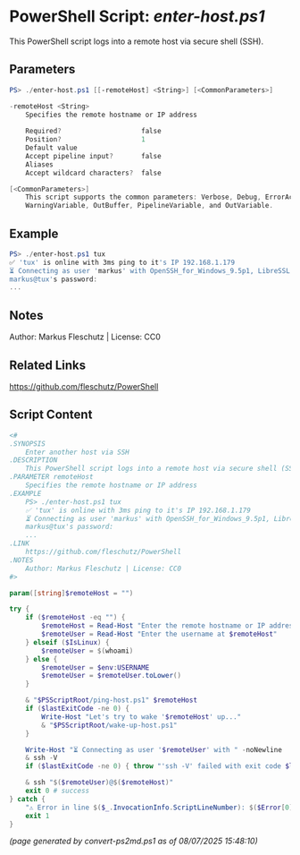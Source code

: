 PowerShell Script: *enter-host.ps1*
===================================

This PowerShell script logs into a remote host via secure shell (SSH).

Parameters
----------
```powershell
PS> ./enter-host.ps1 [[-remoteHost] <String>] [<CommonParameters>]

-remoteHost <String>
    Specifies the remote hostname or IP address
    
    Required?                    false
    Position?                    1
    Default value                
    Accept pipeline input?       false
    Aliases                      
    Accept wildcard characters?  false

[<CommonParameters>]
    This script supports the common parameters: Verbose, Debug, ErrorAction, ErrorVariable, WarningAction, 
    WarningVariable, OutBuffer, PipelineVariable, and OutVariable.
```

Example
-------
```powershell
PS> ./enter-host.ps1 tux
✅ 'tux' is online with 3ms ping to it's IP 192.168.1.179
⏳ Connecting as user 'markus' with OpenSSH_for_Windows_9.5p1, LibreSSL 3.8.2
markus@tux's password:
...

```

Notes
-----
Author: Markus Fleschutz | License: CC0

Related Links
-------------
https://github.com/fleschutz/PowerShell

Script Content
--------------
```powershell
<#
.SYNOPSIS
	Enter another host via SSH
.DESCRIPTION
	This PowerShell script logs into a remote host via secure shell (SSH).
.PARAMETER remoteHost
	Specifies the remote hostname or IP address
.EXAMPLE
	PS> ./enter-host.ps1 tux
	✅ 'tux' is online with 3ms ping to it's IP 192.168.1.179
	⏳ Connecting as user 'markus' with OpenSSH_for_Windows_9.5p1, LibreSSL 3.8.2
	markus@tux's password:
	...
.LINK
	https://github.com/fleschutz/PowerShell
.NOTES
	Author: Markus Fleschutz | License: CC0
#>

param([string]$remoteHost = "")

try {
	if ($remoteHost -eq "") {
		$remoteHost = Read-Host "Enter the remote hostname or IP address"
		$remoteUser = Read-Host "Enter the username at $remoteHost"
	} elseif ($IsLinux) {
		$remoteUser = $(whoami)
	} else {
		$remoteUser = $env:USERNAME
		$remoteUser = $remoteUser.toLower()
	}

	& "$PSScriptRoot/ping-host.ps1" $remoteHost
	if ($lastExitCode -ne 0) {
		Write-Host "Let's try to wake '$remoteHost' up..."
		& "$PSScriptRoot/wake-up-host.ps1" 
	}

	Write-Host "⏳ Connecting as user '$remoteUser' with " -noNewline
	& ssh -V
	if ($lastExitCode -ne 0) { throw "'ssh -V' failed with exit code $lastExitCode" }

	& ssh "$($remoteUser)@$($remoteHost)"
	exit 0 # success
} catch {
	"⚠️ Error in line $($_.InvocationInfo.ScriptLineNumber): $($Error[0])"
	exit 1
}
```

*(page generated by convert-ps2md.ps1 as of 08/07/2025 15:48:10)*
